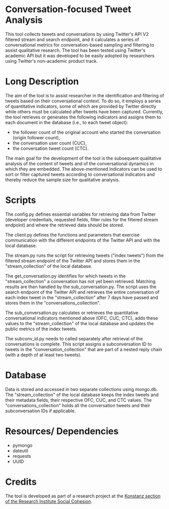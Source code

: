 # Conversation-focused Tweet Analysis

This tool collects tweets and conversations by using Twitter's API V2 filtered stream and search endpoint, and it calculates a series of conversational metrics for conversation-based sampling and filtering to assist qualitative research. The tool has been tested using Twitter's academic API but it was developed to be easily adopted by researchers using Twitter's non-academic product track.

# Long Description

The aim of the tool is to assist researcher in the identification and filtering of tweets based on their conversational context. To do so, it employs a series of quantitative indicators, some of which are provided by Twitter directly while others must be calculated after tweets have been captured. Currently, the tool retrieves or generates the following indicators and assigns them to each document in the database (i.e., to each tweet object): 

- the follower count of the original account who started the conversation (origin follower count),
- the conversation user count (CUC), 
- the conversation tweet count (CTC).

The main goal for the development of the tool is the subsequent qualitative analysis of the content of tweets and of the conversational dynamics in which they are embedded. The above-mentioned indicators can be used to sort or filter captured tweets according to conversational indicators and thereby reduce the sample size for qualitative analysis.

# Scripts

The config.py defines essential variables for retrieving data from Twitter (developer credentials, requested fields, filter rules for the filtered stream endpoint) and where the retrieved data should be stored. 

The client.py defines the functions and parameters that exercise communication with the different endpoints of the Twitter API and with the local database.

The stream.py runs the script for retrieving tweets ("index tweets") from the filtered stream endpoint of the Twitter API and stores them in the "stream_collection" of the local database.

The get_conversation.py identifies for which tweets in the "stream_collection" a conversation has not yet been retrieved. Matching results are then handled by the sub_conversation.py. The script uses the search endpoint of the Twitter API and retrieves the entire conversation of each index tweet in the "stream_collection" after 7 days have passed and stores them in the "conversations_collection".

The sub_conversation.py calculates or retrieves the quantitative conversational indicators mentioned above (OFC, CUC, CTC), adds these values to the "stream_collection" of the local database and updates the public metrics of the index tweets. 

The subconv_id.py needs to called separately after retrieval of the conversations is complete. This script assigns a subconversation ID to tweets in the "conversation_collection" that are part of a nested reply chain (with a depth of at least two tweets).

# Database

Data is stored and accessed in two separate collections using mongo.db. The "stream_collection" of the local database keeps the index tweets and their metadata fields, their respective OFC, CUC, and CTC values. The "conversations_collection" holds all the conversation tweets and their subconversation IDs if applicable.

# Resources/ Dependencies

- pymongo
- dateutil
- requests
- UUID

# Credits

The tool is developed as part of a research project at the [Konstanz section of the Research Institute Social Cohesion](https://www.uni-konstanz.de/en/research-institute-social-cohesion-risc/).
